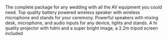 The complete package for any wedding with all the AV equipment you could need.
Top quality battery powered wireless speaker with wireless microphone and stands for your ceremony.
Powerful speakers with mixing desk, microphone, and audio inputs for any device, lights and stands.
A hi quality projector with hdmi and a super bright image, a 2.2m tripod screen included
